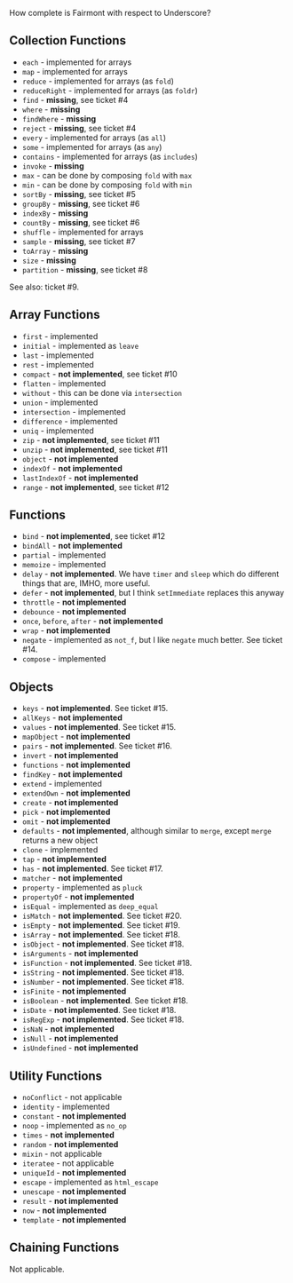 How complete is Fairmont with respect to Underscore?

## Collection Functions

* `each` - implemented for arrays
* `map` - implemented for arrays
* `reduce` - implemented for arrays (as `fold`)
* `reduceRight` - implemented for arrays (as `foldr`)
* `find` - **missing**, see ticket #4
* `where` - **missing**
* `findWhere` - **missing**
* `reject` - **missing**, see ticket #4
* `every` - implemented for arrays (as `all`)
* `some` - implemented for arrays (as `any`)
* `contains` - implemented for arrays (as `includes`)
* `invoke` - **missing**
* `max` - can be done by composing `fold` with `max`
* `min` - can be done by composing `fold` with `min`
* `sortBy` - **missing**, see ticket #5
* `groupBy` - **missing**, see ticket #6
* `indexBy` - **missing**
* `countBy` - **missing**, see ticket #6
* `shuffle` - implemented for arrays
* `sample` - **missing**, see ticket #7
* `toArray` - **missing**
* `size` - **missing**
* `partition` - **missing**, see ticket #8

See also: ticket #9.

## Array Functions

* `first` - implemented
* `initial` - implemented as `leave`
* `last` - implemented
* `rest` - implemented
* `compact` - **not implemented**, see ticket #10
* `flatten` - implemented
* `without` - this can be done via `intersection`
* `union` - implemented
* `intersection` - implemented
* `difference` - implemented
* `uniq` - implemented
* `zip` - **not implemented**, see ticket #11
* `unzip` - **not implemented**, see ticket #11
* `object` - **not implemented**
* `indexOf` - **not implemented**
* `lastIndexOf` - **not implemented**
* `range` - **not implemented**, see ticket #12

## Functions

* `bind` - **not implemented**, see ticket #12
* `bindAll` - **not implemented**
* `partial` - implemented
* `memoize` - implemented
* `delay` - **not implemented**. We have `timer` and `sleep` which do different things that are, IMHO, more useful.
* `defer` - **not implemented**, but I think `setImmediate` replaces this anyway
* `throttle` - **not implemented**
* `debounce` - **not implemented**
* `once`, `before`, `after` - **not implemented**
* `wrap` - **not implemented**
* `negate` - implemented as `not_f`, but I like `negate` much better. See ticket #14.
* `compose` - implemented

## Objects

* `keys` - **not implemented**. See ticket #15.
* `allKeys` - **not implemented**
* `values` - **not implemented**. See ticket #15.
* `mapObject` - **not implemented**
* `pairs` - **not implemented**. See ticket #16.
* `invert` - **not implemented**
* `functions` - **not implemented**
* `findKey` - **not implemented**
* `extend` - implemented
* `extendOwn` - **not implemented**
* `create` - **not implemented**
* `pick` - **not implemented**
* `omit` - **not implemented**
* `defaults` - **not implemented**, although similar to `merge`, except `merge` returns a new object
* `clone` - implemented
* `tap` - **not implemented**
* `has` - **not implemented**. See ticket #17.
* `matcher` - **not implemented**
* `property` - implemented as `pluck`
* `propertyOf` - **not implemented**
* `isEqual` - implemented as `deep_equal`
* `isMatch` - **not implemented**. See ticket #20.
* `isEmpty` - **not implemented**. See ticket #19.
* `isArray` - **not implemented**. See ticket #18.
* `isObject` - **not implemented**. See ticket #18.
* `isArguments` - **not implemented**
* `isFunction` - **not implemented**. See ticket #18.
* `isString` - **not implemented**. See ticket #18.
* `isNumber` - **not implemented**. See ticket #18.
* `isFinite` - **not implemented**
* `isBoolean` - **not implemented**. See ticket #18.
* `isDate` - **not implemented**. See ticket #18.
* `isRegExp` - **not implemented**. See ticket #18.
* `isNaN` - **not implemented**
* `isNull` - **not implemented**
* `isUndefined` - **not implemented**

## Utility Functions

* `noConflict` - not applicable
* `identity` - implemented
* `constant` - **not implemented**
* `noop` - implemented as `no_op`
* `times` - **not implemented**
* `random` - **not implemented**
* `mixin` - not applicable
* `iteratee` - not applicable
* `uniqueId` - **not implemented**
* `escape` - implemented as `html_escape`
* `unescape` - **not implemented**
* `result` - **not implemented**
* `now` - **not implemented**
* `template` - **not implemented**

## Chaining Functions

Not applicable.